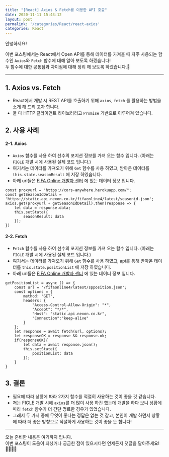 ```yaml
---
title: "[React] Axios & Fetch를 이용한 API 호출"
date: 2020-11-11 15:43:12
layout: post
permalink: '/categories/React/react-axios'
categories: React
---
```


안녕하세요!  

이번 포스팅에서는 React에서 Open API를 통해 데이터를 가져올 때 자주 사용되는 함수인 `Axios`와 `Fetch` 함수에 대해 알아 보도록 하겠습니다!  
두 함수에 대한 공통점과 차이점에 대해 정리 해 보도록 하겠습니다.🤔

-----

## 1. Axios vs. Fetch 
- React에서 개발 시 REST API를 호출하기 위해 `axios`, `fetch` 를 활용하는 방법을 소개 해 드리 고자 합니다.
- 둘 다 HTTP 클라이언트 라이브러리고 `Promise` 기반으로 이루어져 있습니다.


## 2. 사용 사례

#### 2-1. Axios
- `Axios` 함수를 사용 하여 선수의 포지션 정보를 가져 오는 함수 입니다. (아래는 `FIGLE` 개발 시에 사용된 실제 코드 입니다.)
- 여기서는 데이터를 가져오기 위해 `Get` 함수를 사용 하였고, 받아온 데이터를 `this.state.seasonResult` 에 저장 하였습니다.
- 아래 url들은 [FIFA Online 개발자 센터](https://developers.nexon.com/fifaonline4/apiList) 에 있는 데이터 정보 입니다.

```$xslt
const proxyurl = "https://cors-anywhere.herokuapp.com/";
const getSeasonIdDetail = 'https://static.api.nexon.co.kr/fifaonline4/latest/seasonid.json';
axios.get(proxyurl + getSeasonIdDetail).then(response => {
    let data = response.data;
    this.setState({
        seasonResult: data
    });
})
```


#### 2-2. Fetch
- `Fetch` 함수를 사용 하여 선수의 포지션 정보를 가져 오는 함수 입니다. (아래는 `FIGLE` 개발 시에 사용된 실제 코드 입니다.)
- 여기서는 데이터를 가져오기 위해 `Get` 함수를 사용 하였고, api를 통해 받아온 데이터를 `this.state.positionList` 에 저장 하였습니다. 
- 아래 url들은 [FIFA Online 개발자 센터](https://developers.nexon.com/fifaonline4/apiList) 에 있는 데이터 정보 입니다. 

```$xslt
getPositionList = async () => {
    const url = '/fifaonline4/latest/spposition.json';
    const options = {
        method: 'GET',
        headers: {
            "Access-Control-Allow-Origin": "*",
            "Accept": "*/*",
            "Host": "static.api.nexon.co.kr",
            "Connection":"keep-alive"
        }
    };
    let response = await fetch(url, options);
    let responseOK = response && response.ok;
    if(responseOK){
        let data = await response.json();
        this.setState({
            positionList: data
        });
    }
}
```


## 3. 결론
- 필요에 따라 상황에 따라 2가지 함수를 적절히 사용하는 것이 좋을 것 같습니다. 
- 저는 FIGLE 개발 시에 `axios`를 더 많이 사용 하긴 했는데 개발을 하다 보니 상황에 따라 `fetch` 함수가 더 간단 명료한 경우가 있었습니다.
- 그래서 두 가지 중에 무엇이 좋다는 정답은 없는 것 같고, 본인이 개발 하면서 상황에 따라 더 좋은 방향으로 적절하게 사용하는 것이 좋을 듯 합니다!

-----

오늘 준비한 내용은 여기까지 입니다.  
이번 포스팅이 도움이 되셨거나 궁금한 점이 있으시다면 언제든지 댓글을 달아주세요!🙋🏻‍♀️✨       
